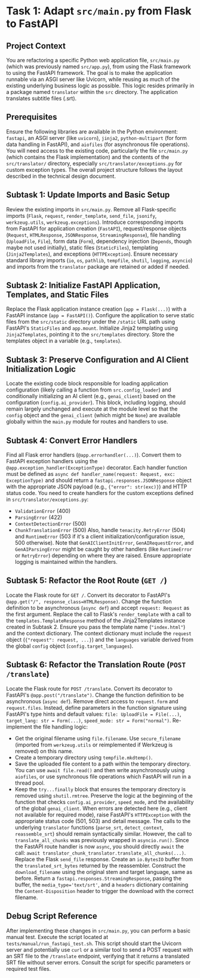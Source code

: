 # Task 1: Adapt `src/main.py` from Flask to FastAPI

## Project Context
You are refactoring a specific Python web application file, `src/main.py` (which was previously named `src/app.py`), from using the Flask framework to using the FastAPI framework. The goal is to make the application runnable via an ASGI server like Uvicorn, while reusing as much of the existing underlying business logic as possible. This logic resides primarily in a package named `translator` within the `src` directory. The application translates subtitle files (.srt).

## Prerequisites
Ensure the following libraries are available in the Python environment: `fastapi`, an ASGI server (like `uvicorn`), `jinja2`, `python-multipart` (for form data handling in FastAPI), and `aiofiles` (for asynchronous file operations). You will need access to the existing code, particularly the file `src/main.py` (which contains the Flask implementation) and the contents of the `src/translator/` directory, especially `src/translator/exceptions.py` for custom exception types. The overall project structure follows the layout described in the technical design document.

## Subtask 1: Update Imports and Basic Setup
Review the existing imports in `src/main.py`. Remove all Flask-specific imports (`Flask`, `request`, `render_template`, `send_file`, `jsonify`, `werkzeug.utils`, `werkzeug.exceptions`). Introduce corresponding imports from FastAPI for application creation (`FastAPI`), request/response objects (`Request`, `HTMLResponse`, `JSONResponse`, `StreamingResponse`), file handling (`UploadFile`, `File`), form data (`Form`), dependency injection (`Depends`, though maybe not used initially), static files (`StaticFiles`), templating (`Jinja2Templates`), and exceptions (`HTTPException`). Ensure necessary standard library imports (`io`, `os`, `pathlib`, `tempfile`, `shutil`, `logging`, `asyncio`) and imports from the `translator` package are retained or added if needed.

## Subtask 2: Initialize FastAPI Application, Templates, and Static Files
Replace the Flask application instance creation (`app = Flask(...)`) with a FastAPI instance (`app = FastAPI()`). Configure the application to serve static files from the `src/static` directory under the `/static` URL path using FastAPI's `StaticFiles` and `app.mount`. Initialize Jinja2 templating using `Jinja2Templates`, pointing it to the `src/templates` directory. Store the templates object in a variable (e.g., `templates`).

## Subtask 3: Preserve Configuration and AI Client Initialization Logic
Locate the existing code block responsible for loading application configuration (likely calling a function from `src.config_loader`) and conditionally initializing an AI client (e.g., `genai_client`) based on the configuration (`config.ai_provider`). This block, including logging, should remain largely unchanged and execute at the module level so that the `config` object and the `genai_client` (which might be `None`) are available globally within the `main.py` module for routes and handlers to use.

## Subtask 4: Convert Error Handlers
Find all Flask error handlers (`@app.errorhandler(...)`). Convert them to FastAPI exception handlers using the `@app.exception_handler(ExceptionType)` decorator. Each handler function must be defined as `async def handler_name(request: Request, exc: ExceptionType)` and should return a `fastapi.responses.JSONResponse` object with the appropriate JSON payload (e.g., `{"error": str(exc)}`) and HTTP status code. You need to create handlers for the custom exceptions defined in `src/translator/exceptions.py`:
- `ValidationError` (400)
- `ParsingError` (422)
- `ContextDetectionError` (500)
- `ChunkTranslationError` (500)
Also, handle `tenacity.RetryError` (504) and `RuntimeError` (503 if it's a client initialization/configuration issue, 500 otherwise). Note that `GenAIClientInitError`, `GenAIRequestError`, and `GenAIParsingError` might be caught by other handlers (like `RuntimeError` or `RetryError`) depending on where they are raised. Ensure appropriate logging is maintained within the handlers.

## Subtask 5: Refactor the Root Route (`GET /`)
Locate the Flask route for `GET /`. Convert its decorator to FastAPI's `@app.get("/", response_class=HTMLResponse)`. Change the function definition to be asynchronous (`async def`) and accept `request: Request` as the first argument. Replace the call to Flask's `render_template` with a call to the `templates.TemplateResponse` method of the Jinja2Templates instance created in Subtask 2. Ensure you pass the template name (`"index.html"`) and the context dictionary. The context dictionary must include the `request` object (`{"request": request, ...}`) and the `languages` variable derived from the global `config` object (`config.target_languages`).

## Subtask 6: Refactor the Translation Route (`POST /translate`)
Locate the Flask route for `POST /translate`. Convert its decorator to FastAPI's `@app.post("/translate")`. Change the function definition to be asynchronous (`async def`). Remove direct access to `request.form` and `request.files`. Instead, define parameters in the function signature using FastAPI's type hints and default values: `file: UploadFile = File(...)`, `target_lang: str = Form(...)`, `speed_mode: str = Form("normal")`.
Re-implement the file handling logic:
- Get the original filename using `file.filename`. Use `secure_filename` (imported from `werkzeug.utils` or reimplemented if Werkzeug is removed) on this name.
- Create a temporary directory using `tempfile.mkdtemp()`.
- Save the uploaded file content to a path within the temporary directory. You can use `await file.read()` and then write asynchronously using `aiofiles`, or use synchronous file operations which FastAPI will run in a thread pool.
- Keep the `try...finally` block that ensures the temporary directory is removed using `shutil.rmtree`.
Preserve the logic at the beginning of the function that checks `config.ai_provider`, `speed_mode`, and the availability of the global `genai_client`. When errors are detected here (e.g., client not available for required mode), raise FastAPI's `HTTPException` with the appropriate status code (501, 503) and detail message.
The calls to the underlying `translator` functions (`parse_srt`, `detect_context`, `reassemble_srt`) should remain syntactically similar. However, the call to `translate_all_chunks` was previously wrapped in `asyncio.run()`. Since the FastAPI route handler is now `async`, you should directly `await` the call: `await translator_chunk_translator.translate_all_chunks(...)`.
Replace the Flask `send_file` response. Create an `io.BytesIO` buffer from the `translated_srt_bytes` returned by the reassembler. Construct the `download_filename` using the original stem and target language, same as before. Return a `fastapi.responses.StreamingResponse`, passing the buffer, the `media_type='text/srt'`, and a `headers` dictionary containing the `Content-Disposition` header to trigger the download with the correct filename.

## Debug Script Reference
After implementing these changes in `src/main.py`, you can perform a basic manual test. Execute the script located at `tests/manual/run_fastapi_test.sh`. This script should start the Uvicorn server and potentially use `curl` or a similar tool to send a POST request with an SRT file to the `/translate` endpoint, verifying that it returns a translated SRT file without server errors. Consult the script for specific parameters or required test files.